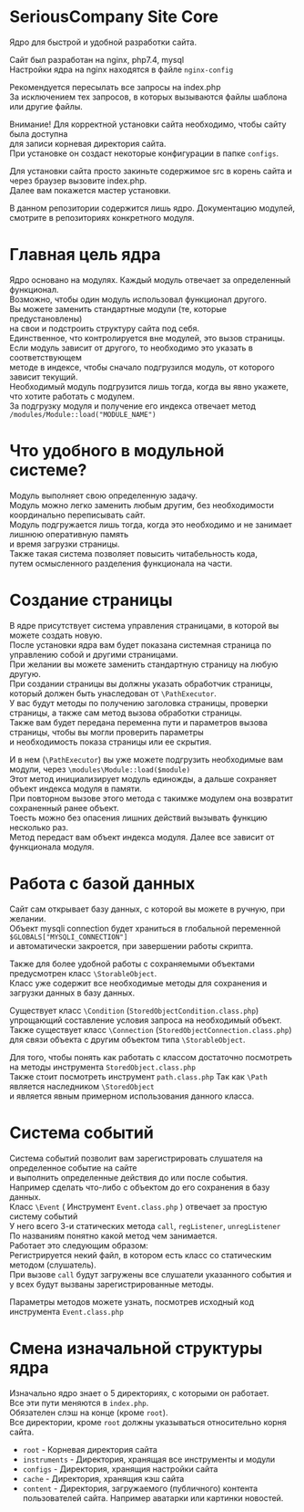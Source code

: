 # SeriousCompany Site Core

Ядро для быстрой и удобной разработки сайта.  
  
Сайт был разработан на nginx, php7.4, mysql  
Настройки ядра на nginx находятся в файле `nginx-config`  
  
Рекомендуется пересылать все запросы на index.php  
За исключением тех запросов, в которых вызываются файлы шаблона или другие файлы.  
  
Внимание! Для корректной установки сайта необходимо, чтобы сайту была доступна  
для записи корневая директория сайта.  
При установке он создаст некоторые конфигурации в папке `configs`.  
  
Для установки сайта просто закиньте содержимое src в корень сайта и через браузер вызовите index.php.  
Далее вам покажется мастер установки.  
  
В данном репозитории содержится лишь ядро. Документацию модулей, смотрите в репозиториях конкретного модуля.


# Главная цель ядра

Ядро основано на модулях. Каждый модуль отвечает за определенный функционал.  
Возможно, чтобы один модуль использовал функционал другого.  
Вы можете заменить стандартные модули (те, которые предустановлены)  
на свои и подстроить структуру сайта под себя.  
Единственное, что контролируется вне модулей, это вызов страницы.  
Если модуль зависит от другого, то необходимо это указать в соответствующем  
методе в индексе, чтобы сначало подгрузился модуль, от которого зависит текущий.  
Необходимый модуль подгрузится лишь тогда, когда вы явно укажете, что хотите работать с модулем.  
За подгрузку модуля и получение его индекса отвечает метод `/modules/Module::load("MODULE_NAME")`


# Что удобного в модульной системе?

Модуль выполняет свою определенную задачу.  
Модуль можно легко заменить любым другим, без необходимости координально переписывать сайт.  
Модуль подгружается лишь тогда, когда это необходимо и не занимает лишнюю оперативную память  
и время загрузки страницы.  
Также такая система позволяет повысить читабельность кода,  
путем осмысленного разделения функционала на части.

# Создание страницы

В ядре присутствует система управления страницами, в которой вы можете создать новую.  
После установки ядра вам будет показана системная страница по управлению собой и другими страницами.  
При желании вы можете заменить стандартную страницу на любую другую.  
При создании страницы вы должны указать обработчик страницы, который должен быть унаследован от `\PathExecutor`.  
У вас будут методы по получению заголовка страницы, проверки страницы, а также сам метод вызова обработки страницы.  
Также вам будет передана переменна пути и параметров вызова страницы, чтобы вы могли проверить параметры  
и необходимость показа страницы или ее скрытия.  
  
И в нем (`\PathExecutor`) вы уже можете подгрузить необходимые вам  модули, через `\modules\Module::load($module)`  
Этот метод инициализирует модуль единожды, а дальше сохраняет объект индекса модуля в памяти.  
При повторном вызове этого метода с такимже модулем она возвратит сохраненный ранее объект.  
Тоесть можно без опасения лишних действий вызывать функцию несколько раз.  
Метод передаст вам объект индекса модуля. Далее все зависит от функционала модуля.  


# Работа с базой данных

Сайт сам открывает базу данных, с которой вы можете в ручную, при желании.  
Объект mysqli connection будет храниться в глобальной переменной `$GLOBALS["MYSQLI_CONNECTION"]`  
и автоматически закроется, при завершении работы скрипта.  
  
Также для более удобной работы с сохраняемыми объектами предусмотрен класс `\StorableObject`.  
Класс уже содержит все необходимые методы для сохранения и загрузки данных в базу данных.  
  
Существует класс `\Condition` (`StoredObjectCondition.class.php`) упрощающий составление условия запроса на необходимый объект.  
Также существует класс `\Connection` (`StoredObjectConnection.class.php`) для связи объекта с другим объектом типа `\StorableObject`.  
  
Для того, чтобы понять как работать с классом достаточно посмотреть на методы инструмента `StoredObject.class.php`  
Также стоит посмотреть инструмент `path.class.php` Так как `\Path` является наследником `\StoredObject`  
и является явным примерном использования данного класса.

# Система событий

Система событий позволит вам зарегистрировать слушателя на определенное событие на сайте  
и выполнить определенные действия до или после события.  
Например сделать что-либо с объектом до его сохранения в базу данных.  
Класс `\Event` ( Инструмент `Event.class.php` ) отвечает за простую систему событий  
У него всего 3-и статических метода `call`, `regListener`, `unregListener`  
По названиям понятно какой метод чем занимается.  
Работает это следующим образом:  
Регистрируется некий файл, в котором есть класс со статическим методом (слушатель).  
При вызове `call` будут загружены все слушатели указанного события и у всех будут вызваны зарегистрированные методы.  
  
Параметры методов можете узнать, посмотрев исходный код инструмента `Event.class.php`


# Смена изначальной структуры ядра

Изначально ядро знает о 5 директориях, с которыми он работает.  
Все эти пути меняются в `index.php`.  
Обязателен слэш на конце (кроме `root`).  
Все директории, кроме `root` должны указываться относительно корня сайта.
- `root` - Корневая директория сайта
- `instruments` - Директория, хранящая все инструменты и модули
- `configs` - Директория, хранящия настройки сайта
- `cache` - Директория, хранящия кэш сайта
- `content` - Директория, загружаемого (публичного) контента пользователей сайта. Например аватарки или картинки новостей.